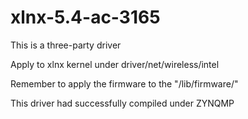 # xlnx-5.4-ac-3165

This is a three-party driver

Apply to xlnx kernel under driver/net/wireless/intel

Remember to apply the firmware to the "/lib/firmware/"

This driver had successfully compiled under ZYNQMP
